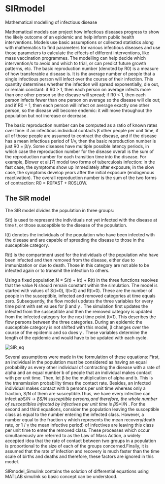# SIRmodel
Mathematical modelling of infectious disease

Mathematical models can project how infectious diseases progress to show the likely outcome of an epidemic and help inform public health interventions. Models use basic assumptions or collected statistics along with mathematics to find parameters for various infectious diseases and use those parameters to calculate the effects of different interventions, like mass vaccination programmes. The modelling can help decide which intervention/s to avoid and which to trial, or can predict future growth patterns, etc.
The basic reproduction number (denoted by R0) is a measure of how transferable a disease is. It is the average number of people that a single infectious person will infect over the course of their infection. This quantity determines whether the infection will spread exponentially, die out, or remain constant: if R0 > 1, then each person on average infects more than one other person so the disease will spread; if R0 < 1, then each person infects fewer than one person on average so the disease will die out; and if R0 = 1, then each person will infect on average exactly one other person, so the disease will become endemic: it will move throughout the population but not increase or decrease.

The basic reproduction number can be computed as a ratio of known rates over time: if an infectious individual contacts β other people per unit time, if all of those people are assumed to contract the disease, and if the disease has a mean infectious period of 1/γ, then the basic reproduction number is just R0 = β/γ. Some diseases have multiple possible latency periods, in which case the reproduction number for the disease overall is the sum of the reproduction number for each transition time into the disease. For example, Blower et al.[7] model two forms of tuberculosis infection: in the fast case, the symptoms show up immediately after exposure; in the slow case, the symptoms develop years after the initial exposure (endogenous reactivation). The overall reproduction number is the sum of the two forms of contraction: R0 = R0FAST + R0SLOW. 

## The SIR model
The SIR model divides the population in three groups:

S(t) is used to represent the individuals not yet infected with the disease at time t, or those susceptible to the disease of the population.

I(t) denotes the individuals of the population who have been infected with the disease and are capable of spreading the disease to those in the susceptible category.

R(t) is the compartment used for the individuals of the population who have been infected and then removed from the disease, either due to immunization or due to death. Those in this category are not able to be infected again or to transmit the infection to others.

Using a fixed population,N = S(t) + I(t) + R(t) in the three functions resolves that the value N should remain constant within the simulation. The model is started with values of S(t=0), I(t=0) and R(t=0). These are the number of people in the susceptible, infected and removed categories at time equals zero. Subsequently, the flow model updates the three variables for every time point with set values for β  and γ . The simulation first updates the infected from the susceptible and then the removed category is updated from the infected category for the next time point (t=1). This describes the flow persons between the three categories. During an epidemic the susceptible category is not shifted with this model, β changes over the course of the epidemic and so does γ . These variables determine the length of the epidemic and would have to be updated with each cycle. 

![SIR_eq](https://user-images.githubusercontent.com/62447953/84578702-1b38e780-adc8-11ea-9692-7be1e61c4c38.png)

Several assumptions were made in the formulation of these equations: First, an individual in the population must be considered as having an equal probability as every other individual of contracting the disease with a rate of alpha and an equal number b  of people that an individual makes contact with per unit time. Then, let β  be the multiplication of alpha and b. This is the transmission probability times the contact rate. Besides, an infected individual makes contact with b persons per unit time whereas only a fraction, S/N of them are susceptible.Thus, we have every infective can infect a*b*S/N -> β*S/N susceptible persons,and therefore, the whole number of susceptibles infected by infectives per unit time is β*S*I/N . For the second and third equations, consider the population leaving the susceptible class as equal to the number entering the infected class. However, a number equal to the fraction γ which represents the mean recovery/death rate, or 1 / γ the mean infective period) of infectives are leaving this class per unit time to enter the removed class. These processes which occur simultaneously are referred to as the Law of Mass Action, a widely accepted idea that the rate of contact between two groups in a population is proportional to the size of each of the groups concerned.Finally, it is assumed that the rate of infection and recovery is much faster than the time scale of births and deaths and therefore, these factors are ignored in this model.

SIRmodel_Simulink contains the solution of differential equations using MATLAB simulink so basic concept can be understood.
